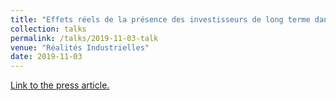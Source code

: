 ```yaml
---
title: "Effets réels de la présence des investisseurs de long terme dans les entreprises cotées"
collection: talks
permalink: /talks/2019-11-03-talk
venue: "Réalités Industrielles"
date: 2019-11-03
---
```

[Link to the press article.](https://www.annales.org/ri/2019/ri-novembre-2019/2019-11-3.pdf)
